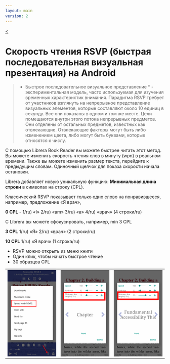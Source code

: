 ```yaml
---
layout: main
version: 2
---
```

[<](/wiki/ru)

# Скорость чтения RSVP (быстрая последовательная визуальная презентация) на Android

> * Быстрое последовательное визуальное представление * - экспериментальная модель, часто используемая для изучения временных характеристик внимания. Парадигма RSVP требует от участников взглянуть на непрерывное представление визуальных элементов, которые составляют около 10 единиц в секунду. Все они показаны в одном и том же месте. Цели помещаются внутри этого потока непрерывных предметов. Они отделены от остальных предметов, известных как отвлекающие. Отвлекающие факторы могут быть либо изменением цвета, либо могут быть буквами, которые относятся к числу.

С помощью Librera Book Reader вы можете быстрее читать этот метод.
Вы можете изменить скорость чтения слов в минуту (wpn) в реальном времени.
Также вы можете изменить размер текста, перейдите к предыдущим словам.
Одиночный щелчок для показа скорости начала остановки.

Librera добавляет новую уникальную функцию: __Минимальная длина строки__ в символах на строку (CPL).

Классический RSVP показывает только одно слово на понравившееся, например, предложение «Я врач»,

__0 CPL__ - 1/ru) «I» 2/ru) «am» 3/ru) «a» 4/ru) «врач» (4 строки/ru)

С Librera вы можете сфокусировать, например, min 3 CPL

__3 CPL__ 1/ru) «Я» 2/ru) «врач» (2 строки/ru)

__10 CPL__ 1/ru) «Я врач» (1 строка/ru)

* RSVP можно открыть из меню книги
* Один клик, чтобы начать быстрое чтение
* 30 образцов CPL

||||
|-|-|-|
|![](1.png)|![](2.png)|![](3.png)|


